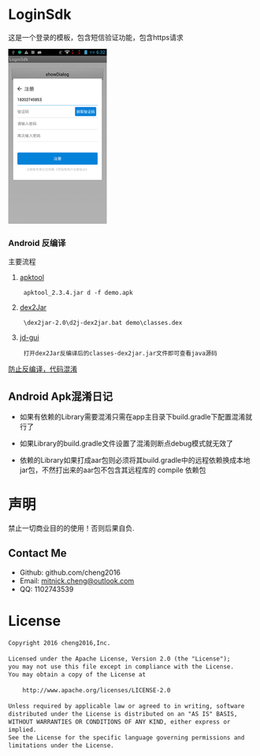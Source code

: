 # LoginSdk
这是一个登录的模板，包含短信验证功能，包含https请求

![](screenshort/2016-08-25-18-32-10.png)   

### Android 反编译

主要流程

1. [apktool](https://www.softpedia.com/get/Programming/Debuggers-Decompilers-Dissasemblers/ApkTool.shtml)

        apktool_2.3.4.jar d -f demo.apk
    
2. [dex2Jar](https://nchc.dl.sourceforge.net/project/dex2jar/dex2jar-2.0.zip)

        \dex2jar-2.0\d2j-dex2jar.bat demo\classes.dex

3. [jd-gui](https://www.softpedia.com/get/Programming/Debuggers-Decompilers-Dissasemblers/JD-GUI.shtml)
  
        打开dex2Jar反编译后的classes-dex2jar.jar文件即可查看java源码
  
[防止反编译，代码混淆](https://github.com/cheng2016/OkhttpHelper)


## Android Apk混淆日记
    
- 如果有依赖的Library需要混淆只需在app主目录下build.gradle下配置混淆就行了

- 如果Library的build.gradle文件设置了混淆则断点debug模式就无效了

- 依赖的Library如果打成aar包则必须将其build.gradle中的远程依赖换成本地jar包，不然打出来的aar包不包含其远程库的 compile 依赖包


# 声明

禁止一切商业目的的使用！否则后果自负.


## Contact Me

- Github: github.com/cheng2016
- Email: mitnick.cheng@outlook.com
- QQ: 1102743539


# License

    Copyright 2016 cheng2016,Inc.

    Licensed under the Apache License, Version 2.0 (the "License");
    you may not use this file except in compliance with the License.
    You may obtain a copy of the License at

        http://www.apache.org/licenses/LICENSE-2.0

    Unless required by applicable law or agreed to in writing, software
    distributed under the License is distributed on an "AS IS" BASIS,
    WITHOUT WARRANTIES OR CONDITIONS OF ANY KIND, either express or implied.
    See the License for the specific language governing permissions and
    limitations under the License.
